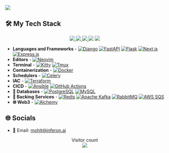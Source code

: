 <p align="left">
   <a href="[Github streak](https://git.io/streak-stats)"> <img src="https://github-readme-streak-stats.herokuapp.com?user=0xmomosh13&theme=highcontrast&hide_border=true&count_private=true)](https://git.io/streak-stats"/> </a>
</p>

## 🛠️ My Tech Stack


<p align="center"> 
    <a href="https://www.python.org" target="_blank"> <img src="https://img.icons8.com/color/48/python.png"/> </a> 
    <a href="https://git-scm.com/" target="_blank"> <img src="https://img.icons8.com/color/48/000000/git.png"/> </a> 
    <a href="https://www.javascript.com" target="_blank"> <img src="https://img.icons8.com/color/48/javascript--v1.png"/> </a>
    <a href=""> <img src="https://img.icons8.com/color/48/000000/typescript--v1.png"></img></a>
    <a href="https://rust-lang.org" target="_blank"> <img src="https://img.icons8.com/external-tal-revivo-bold-tal-revivo/48/external-rust-is-a-multi-paradigm-system-programming-language-logo-bold-tal-revivo.png"/> </a>
</p>


- **Languages and Frameworks** - [![Django](https://img.shields.io/badge/-Django-092E20?style=flat&logo=Django)](https://www.djangoproject.com) [![FastAPI](https://img.shields.io/badge/-FastAPI-009688?style=flat&logo=FastAPI)](https://fastapi.tiangolo.com) [![Flask](https://img.shields.io/badge/-Flask-000000?style=flat&logo=Flask)](https://flask.palletsprojects.com/en/3.0.x/) [![Next.js](https://img.shields.io/badge/-Next.js-000000?style=flat&logo=Next.js)](https://nextjs.org) [![Express.js](https://img.shields.io/badge/-Express-000000?style=flat&logo=Express)](https://expressjs.com)
- **Editors** - [![Neovim](https://img.shields.io/badge/-Neovim-57A143?style=flat&logo=Neovim&logoColor=white)](https://neovim.io)
- **Terminal** - [![Kitty](https://img.shields.io/badge/-Kitty-FFD700?style=flat&logo=Kitty&logoColor=black)](https://sw.kovidgoyal.net/kitty/) [![Tmux](https://img.shields.io/badge/-Tmux-1BB91F?style=flat&logo=Tmux&logoColor=white)](https://github.com/tmux/tmux/wiki)
- **Containerization** - [![Docker](https://img.shields.io/badge/-Docker-2496ED?style=flat&logo=Docker&logoColor=white)](https://www.docker.com)
- **Schedulers** - [![Celery](https://img.shields.io/badge/-Celery-37814A?style=flat&logo=Celery&logoColor=white)](https://docs.celeryq.dev/en/stable/)
- **IAC** - [![Terraform](https://img.shields.io/badge/-Terraform-623CE4?style=flat&logo=Terraform)](https://developer.hashicorp.com/terraform) 
- **CICD** - [![Ansible](https://img.shields.io/badge/-Ansible-EE0000?style=flat&logo=Ansible)](https://www.ansible.com)  [![GitHub Actions](https://img.shields.io/badge/-GitHub_Actions-2088FF?style=flat&logo=GitHub-Actions&logoColor=white)](https://github.com/features/actions)
- **💾 Databases** - [![PostgreSQL](https://img.shields.io/badge/-PostgreSQL-336791?style=flat&logo=postgresql&logoColor=white)](https://www.postgresql.org) [![MySQL](https://img.shields.io/badge/-MySQL-4479A1?style=flat&logo=mysql&logoColor=white)](https://www.mysql.com)
- **🚀 Backing Services** - [![Redis](https://img.shields.io/badge/-Redis-DC382D?style=flat&logo=Redis&logoColor=white)](https://redis.io) [![Apache Kafka](https://img.shields.io/badge/-Apache_Kafka-231F20?style=flat&logo=Apache-Kafka)](https://kafka.apache.org) [![RabbitMQ](https://img.shields.io/badge/-RabbitMQ-FF6600?style=flat&logo=RabbitMQ&logoColor=white)](https://www.rabbitmq.com/download.html) [![AWS SQS](https://img.shields.io/badge/-AWS_SQS-FF9900?style=flat&logo=Amazon-AWS&logoColor=white)](https://aws.amazon.com/sqs/)
- **🌐 Web3** - [![Alchemy](https://img.shields.io/badge/-Alchemy-000000?style=flat&logo=Alchemy&logoColor=white)](https://www.alchemy.com)



## **🌐 Socials**
- 📧 Email: [mohit@inferon.ai](mailto:mohit@inferon.ai)


<p align="center"> 
  Visitor count<br>
  <img src="https://profile-counter.glitch.me/0xmomosh13/count.svg" />
</p>
